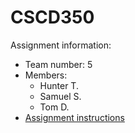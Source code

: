 # CSCD350

Assignment information:

- Team number: 5
- Members:
  - Hunter T.
  - Samuel S.
  - Tom D.
- [Assignment instructions](cs350-task-P2.pdf)